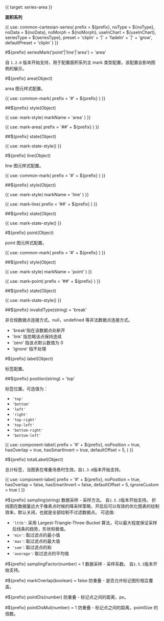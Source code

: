{{ target: series-area }}

<!-- IAreaSeriesSpec -->

**面积系列**

{{ use: common-cartesian-series(
  prefix = ${prefix},
  noType = ${noType},
  noData = ${noData},
  noMorph = ${noMorph},
  useInChart = ${useInChart},
  seriesType = ${seriesType},
  preset = 'clipIn' + '|' + 'fadeIn' + '|' + 'grow',
  defaultPreset = 'clipIn'
) }}

#${prefix} seriesMark('point'|'line'|'area') = 'area'

自 `1.2.0` 版本开始支持，用于配置面积系列主 mark 类型配置，该配置会影响图例的展示。

#${prefix} area(Object)

area 图元样式配置。

{{ use: common-mark(
  prefix = '#' + ${prefix}
) }}

##${prefix} style(Object)

{{ use: mark-style(
  markName = 'area'
) }}

{{ use: mark-area(
  prefix = '##' + ${prefix}
) }}

##${prefix} state(Object)

{{ use: mark-state-style() }}

#${prefix} line(Object)

line 图元样式配置。

{{ use: common-mark(
  prefix = '#' + ${prefix}
) }}

##${prefix} style(Object)

{{ use: mark-style(
  markName = 'line'
) }}

{{ use: mark-line(
  prefix = '##' + ${prefix}
) }}

##${prefix} state(Object)

{{ use: mark-state-style() }}

#${prefix} point(Object)

point 图元样式配置。

{{ use: common-mark(
  prefix = '#' + ${prefix}
) }}

##${prefix} style(Object)

{{ use: mark-style(
  markName = 'point'
) }}

{{ use: mark-point(
  prefix = '##' + ${prefix}
) }}

##${prefix} state(Object)

{{ use: mark-state-style() }}

##${prefix} invalidType(string) = 'break'

非合规数据点连接方式。null，undefined 等非法数据点连接方式。

- 'break'指在该数据点处断开
- 'link' 指忽略该点保持连续
- 'zero' 指该点默认数值为 0
- 'ignore' 指不处理

#${prefix} label(Object)

标签配置。

##${prefix} position(string) = 'top'

标签位置。可选值为：

- `'top'`
- `'bottom'`
- `'left'`
- `'right'`
- `'top-right'`
- `'top-left'`
- `'bottom-right'`
- `'bottom-left'`

{{ use: component-label(
  prefix = '#' + ${prefix},
  noPosition = true,
  hasOverlap = true,
  hasSmartInvert = true,
  defaultOffset = 5,
) }}

#${prefix} totalLabel(Object)

总计标签，当图表在堆叠场景时生效。自`1.3.0`版本开始支持。

{{ use: component-label(
  prefix = '#' + ${prefix},
  noPosition = true,
  hasOverlap = false,
  hasSmartInvert = false,
  defaultOffset = 5,
  ignoreCustom = true
) }}

#${prefix} sampling(string)
数据采样 - 采样方法。 自`1.5.3`版本开始支持。
折线图在数据量远大于像素点时候的降采样策略，开启后可以有效的优化图表的绘制效率，默认关闭，也就是全部绘制不过滤数据点。
可选值:
- `'lttb'`: 采用 Largest-Triangle-Three-Bucket 算法，可以最大程度保证采样后线条的趋势，形状和极值。
- `'min'`: 取过滤点的最小值
- `'max'`: 取过滤点的最大值
- `'sum'`: 取过滤点的和
- `'average'`: 取过滤点的平均值

#${prefix} samplingFactor(number) = 1
数据采样 - 采样系数。 自`1.5.3`版本开始支持。

#${prefix} markOverlap(boolean) = false
防重叠 - 是否允许标记图形相互覆盖。

#${prefix} pointDis(number)
防重叠 - 标记点之间的距离，px。

#${prefix} pointDisMul(number) = 1
防重叠 - 标记点之间的距离，pointSize 的倍数。
